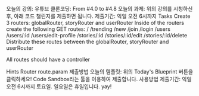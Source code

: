 오늘의 강의: 유튜브 클론코딩: From #4.0 to #4.8
오늘의 과제: 위의 강의를 시청하신 후, 아래 코드 챌린지를 제출하면 됩니다.
제출기간: 익일 오전 6시까지
Tasks
Create 3 routers: globalRouter, storyRouter and userRouter
Inside of the routers create the following GET routes:
/
/trending
/new
/join
/login
/users
/users/:id
/users/edit-profile
/stories/:id
/stories/:id/edit
/stories/:id/delete
Distribute these routes between the globalRouter, storyRouter and userRouter

All routes should have a controller

Hints
Router
route.param
제출방법
오늘의 템플릿: 위의 Today's Blueprint 버튼을 클릭하세요!
Code Sandbox라는 툴을 이용하여 제출합니다. 사용방법
제출기간: 익일 오전 6시까지
토요일. 일요일은 휴일입니다. yay!